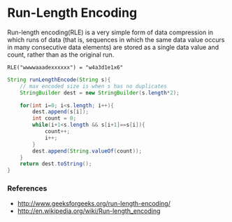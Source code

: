 # Run-Length Encoding

Run-length encoding(RLE) is a very simple form of data compression in which 
runs of data (that is, sequences in which the same data value occurs in many 
consecutive data elements) are stored as a single data value and count, rather 
than as the original run.

`RLE("wwwwaaadexxxxxx") = "w4a3d1e1x6"`

```java
String runLengthEncode(String s){
    // max encoded size is when s has no duplicates
    StringBuilder dest = new StringBuilder(s.length*2);

    for(int i=0; i<s.length; i++){
        dest.append(s[i]);
        int count = 0;
        while(i+1<s.length && s[i+1]==s[i]){
            count++;
            i++;
        }
        dest.append(String.valueOf(count));
    }
    return dest.toString();
}
```

### References

* <http://www.geeksforgeeks.org/run-length-encoding/>
* <http://en.wikipedia.org/wiki/Run-length_encoding>
